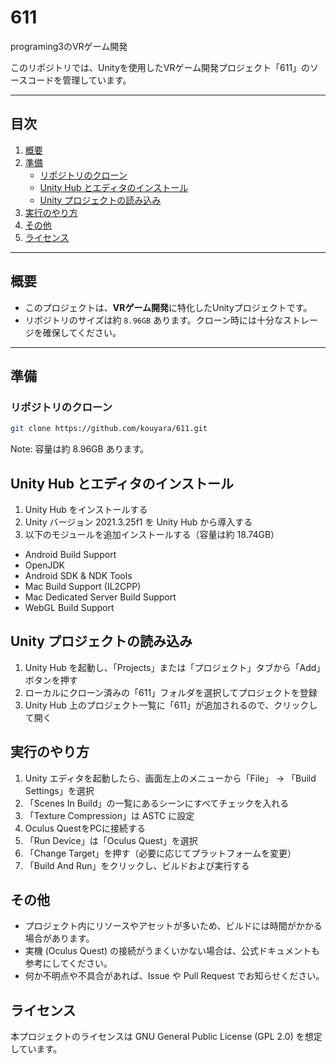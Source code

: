 # 611
programing3のVRゲーム開発

このリポジトリでは、Unityを使用したVRゲーム開発プロジェクト「611」のソースコードを管理しています。

---

## 目次
1. [概要](#概要)  
2. [準備](#準備)  
   - [リポジトリのクローン](#リポジトリのクローン)
   - [Unity Hub とエディタのインストール](#unity-hub-とエディタのインストール)
   - [Unity プロジェクトの読み込み](#unity-プロジェクトの読み込み)
3. [実行のやり方](#実行のやり方)  
4. [その他](#その他)
5. [ライセンス](#ライセンス)

---

## 概要
- このプロジェクトは、**VRゲーム開発**に特化したUnityプロジェクトです。
- リポジトリのサイズは約 `8.96GB` あります。クローン時には十分なストレージを確保してください。

---

## 準備

### リポジトリのクローン
```bash
git clone https://github.com/kouyara/611.git
```
Note: 容量は約 8.96GB あります。

## Unity Hub とエディタのインストール
1. Unity Hub をインストールする
2. Unity バージョン 2021.3.25f1 を Unity Hub から導入する
3. 以下のモジュールを追加インストールする（容量は約 18.74GB）
* Android Build Support
* OpenJDK
* Android SDK & NDK Tools
* Mac Build Support (IL2CPP)
* Mac Dedicated Server Build Support
* WebGL Build Support

## Unity プロジェクトの読み込み
1. Unity Hub を起動し、「Projects」または「プロジェクト」タブから「Add」ボタンを押す
2. ローカルにクローン済みの「611」フォルダを選択してプロジェクトを登録
3. Unity Hub 上のプロジェクト一覧に「611」が追加されるので、クリックして開く

## 実行のやり方
1. Unity エディタを起動したら、画面左上のメニューから「File」 -> 「Build Settings」を選択
2. 「Scenes In Build」の一覧にあるシーンにすべてチェックを入れる
3. 「Texture Compression」は ASTC に設定
4. Oculus QuestをPCに接続する
5. 「Run Device」は「Oculus Quest」を選択
6. 「Change Target」を押す（必要に応じてプラットフォームを変更）
7. 「Build And Run」をクリックし、ビルドおよび実行する

## その他
* プロジェクト内にリソースやアセットが多いため、ビルドには時間がかかる場合があります。
* 実機 (Oculus Quest) の接続がうまくいかない場合は、公式ドキュメントも参考にしてください。
* 何か不明点や不具合があれば、Issue や Pull Request でお知らせください。

## ライセンス
本プロジェクトのライセンスは GNU General Public License (GPL 2.0) を想定しています。
